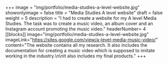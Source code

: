 +++
image = "img/portfolio/media-studies-a-level-website.jpg"
showonlyimage = false
title = "Media Studies A level website"
draft = false
weight = 5
description = "I had to create a website for my A level Media Studies.  The task was to create a music video, an album cover and an Instagram account promoting the music video."
headerNumber= 4
[[blocks]]
image="img/portfolio/media-studies-a-level-website.jpg"
imageLink="https://sites.google.com/view/a-level-media-music-video/"
content="The website contains all my research. It also includes the documentation for creating a music video which is supposed to imitate working in the industry.\n\nIt also includes my final products."
+++